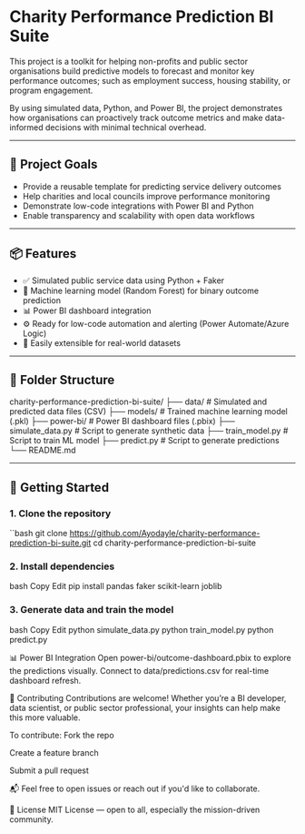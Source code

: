 # Charity Performance Prediction BI Suite

This project is a toolkit for helping non-profits and public sector organisations build predictive models to forecast and monitor key performance outcomes; such as employment success, housing stability, or program engagement.

By using simulated data, Python, and Power BI, the project demonstrates how organisations can proactively track outcome metrics and make data-informed decisions with minimal technical overhead.

---

## 🎯 Project Goals

- Provide a reusable template for predicting service delivery outcomes
- Help charities and local councils improve performance monitoring
- Demonstrate low-code integrations with Power BI and Python
- Enable transparency and scalability with open data workflows

---

## 📦 Features

- ✅ Simulated public service data using Python + Faker
- 🧠 Machine learning model (Random Forest) for binary outcome prediction
- 📊 Power BI dashboard integration
- ⚙️ Ready for low-code automation and alerting (Power Automate/Azure Logic)
- 🔁 Easily extensible for real-world datasets

---

## 📁 Folder Structure
charity-performance-prediction-bi-suite/
├── data/ # Simulated and predicted data files (CSV)
├── models/ # Trained machine learning model (.pkl)
├── power-bi/ # Power BI dashboard files (.pbix)
├── simulate_data.py # Script to generate synthetic data
├── train_model.py # Script to train ML model
├── predict.py # Script to generate predictions
└── README.md


---

## 🚀 Getting Started

### 1. Clone the repository

``bash
git clone https://github.com/Ayodayle/charity-performance-prediction-bi-suite.git
cd charity-performance-prediction-bi-suite

### 2. Install dependencies
bash
Copy
Edit
pip install pandas faker scikit-learn joblib
### 3. Generate data and train the model
bash
Copy
Edit
python simulate_data.py
python train_model.py
python predict.py

📊 Power BI Integration
Open power-bi/outcome-dashboard.pbix to explore the predictions visually. Connect to data/predictions.csv for real-time dashboard refresh.

🤝 Contributing
Contributions are welcome! Whether you’re a BI developer, data scientist, or public sector professional, your insights can help make this more valuable.

To contribute:
Fork the repo

Create a feature branch

Submit a pull request

📬 Feel free to open issues or reach out if you'd like to collaborate.

📜 License
MIT License — open to all, especially the mission-driven community.
